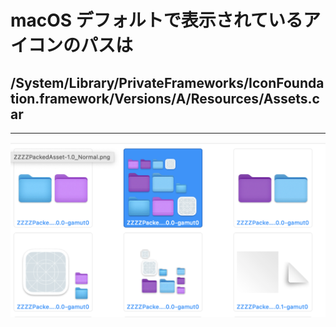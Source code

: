 # macOS デフォルトで表示されているアイコンのパスは  
## /System/Library/PrivateFrameworks/IconFoundation.framework/Versions/A/Resources/Assets.car  
 
---
<img src="https://raw.githubusercontent.com/force4u/AppleScript/main/Icns/DirIcon/images/IconFoundation.Assets.png">
